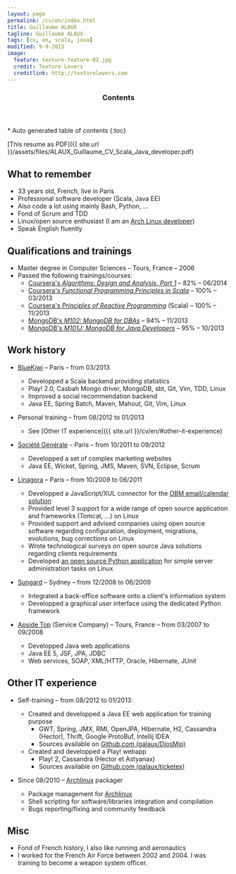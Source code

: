 ```yaml
---
layout: page
permalink: /cv/en/index.html
title: Guillaume ALAUX
tagline: Guillaume ALAUX
tags: [cv, en, scala, java]
modified: 9-9-2013
image:
  feature: texture-feature-02.jpg
  credit: Texture Lovers
  creditlink: http://texturelovers.com
---
```


<section id="table-of-contents" class="toc">
  <header>
    <h3 >Contents</h3>
  </header>
<div id="drawer" markdown="1">
*  Auto generated table of contents
{:toc}
</div>
</section><!-- /#table-of-contents -->

[This resume as PDF]({{ site.url }}/assets/files/ALAUX_Guillaume_CV_Scala_Java_developer.pdf)

## What to remember
- 33 years old, French, live in Paris
- Professional software developer (Scala, Java EE)
- Also code a lot using mainly Bash, Python, …
- Fond of Scrum and TDD
- Linux/open source enthusiast (I am an [Arch Linux developer](https://www.archlinux.org/developers/#guillaume))
- Speak English fluently

## Qualifications and trainings
- Master degree in Computer Sciences – Tours, France – 2006
- Passed the following trainings/courses:
  - [Coursera's *Algorithms: Design and Analysis, Part 1*](https://www.coursera.org/course/algo) – 82% – 06/2014
  - [Coursera's *Functional Programming Principles in Scala*](https://www.coursera.org/course/progfun) – 100% – 03/2013
  - [Coursera's *Principles of Reactive Programming*](https://www.coursera.org/course/reactive) (Scala) – 100% – 11/2013
  - [MongoDB's *M102: MongoDB for DBAs*](https://education.mongodb.com/courses/10gen/M102/2014_February/about) – 94% – 11/2013
  - [MongoDB's *M101J: MongoDB for Java Developers*](https://education.mongodb.com/courses/10gen/M101J/2014_January/about) – 95% – 10/2013

## Work history

- [BlueKiwi](http://www.bluekiwi-software.com/fr/) – Paris – from 03/2013
  - Developped a Scala backend providing statistics
  - Play! 2.0, Casbah Mongo driver, MongoDB, sbt, Git, Vim, TDD, Linux
  - Improved a social recommendation backend
  - Java EE, Spring Batch, Maven, Mahout, Git, Vim, Linux

- Personal training – from 08/2012 to 01/2013
  - See [Other IT experience]({{ site.url }}/cv/en/#other-it-experience)

- [Société Générale](http://societegenerale.fr/) – Paris – from 10/2011 to 09/2012
  - Developped a set of complex marketing websites
  - Java EE, Wicket, Spring, JMS, Maven, SVN, Eclipse, Scrum

- [Linagora](http://www.linagora.com/) – Paris – from 10/2009 to 06/2011
  - Developped a JavaScript/XUL connector for the [OBM email/calendar solution](http://www.obm.org/)
  - Provided level 3 support for a wide range of open source application and frameworks (Tomcat, …) on Linux
  - Provided support and advised companies using open source software regarding configuration, deployment, migrations, evolutions, bug corrections on Linux
  - Wrote technological surveys on open source Java solutions regarding clients requirements
  - Developed [an open source Python application](https://github.com/bdonnette/PACHA) for simple server administration tasks on Linux

- [Sungard](http://www.sungard.com/) – Sydney – from 12/2008 to 06/2009
  - Integrated a back-office software onto a client's information system
  - Developped a graphical user interface using the dedicated Python framework

- [Apside Top](http://www.apside.fr) (Service Company) – Tours, France – from 03/2007 to 09/2008
  - Developped Java web applications
  - Java EE 5, JSF, JPA, JDBC
  - Web services, SOAP, XML/HTTP, Oracle, Hibernate, JUnit

## Other IT experience
- Self-training – from 08/2012 to 01/2013:
  - Created and developped a Java EE web application for training purpose
    - GWT, Spring, JMX, RMI, OpenJPA, Hibernate, H2, Cassandra (Hector), Thrift, Google ProtoBuf, Intellij IDEA
    - Sources available on [Github.com (galaux/DiosMio)](https://github.com/galaux/diosmio)
  - Created and developped a Play! webapp
    - Play! 2, Cassandra (Hector et Astyanax)
    - Sources available on [Github.com (galaux/ticketex)](https://github.com/galaux/ticketex)

- Since 08/2010 – [Archlinux](http://www.archlinux.org/) packager
  - Package management for [Archlinux](http://www.archlinux.org/)
  - Shell scripting for software/libraries integration and compilation
  - Bugs reporting/fixing and community feedback

## Misc
- Fond of French history, I also like running and aeronautics
- I worked for the French Air Force between 2002 and 2004. I was training to become a weapon system officer.
